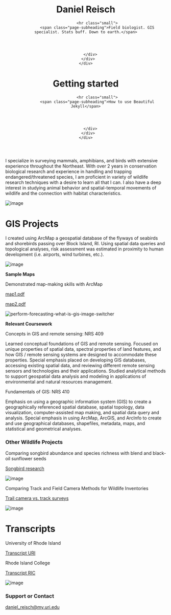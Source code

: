 

<header class="header-section has-img">

<div class="big-img intro-header" style="background-image: url(&quot;https://beautifuljekyll.com/assets/img/start.jpg&quot;);">
  <div class="container-md">
    <div class="row">
      <div class="col-xl-8 offset-xl-2 col-lg-10 offset-lg-1">
        <div class="page-heading">
          <h1>Daniel Reisch</h1>
          
            
              <hr class="small">
              <span class="page-subheading">Field biologist. GIS specialist. Stats buff. Down to earth.</span>
            
          

          
        </div>
      </div>
    </div>
  </div>
  <span class="img-desc" style="display: none;"></span>
</div>

<div class="intro-header no-img">
  <div class="container-md">
    <div class="row">
      <div class="col-xl-8 offset-xl-2 col-lg-10 offset-lg-1">
        <div class="page-heading">
          <h1>Getting started</h1>
          
            
              <hr class="small">
              <span class="page-subheading">How to use Beautiful Jekyll</span>
            
          

          
        </div>
      </div>
    </div>
  </div>
</div>
</header>






I specialize in surveying mammals, amphibians, and birds with extensive experience throughout the Northeast. With over 2 years in conservation biological research and experience in handling and trapping endangered/threatened species, I am proficient in variety of wildlife research techniques with a desire to learn all that I can. I also have a deep interest in studying animal behavior and spatial-temporal movements of wildlife and the connection with habitat characteristics.





![image](https://user-images.githubusercontent.com/111160288/184464569-85b65a40-72d3-4804-aa61-194cbc1d9462.png)




# GIS Projects

I created using ArcMap a geospatial database of the flyways of seabirds and shorebirds passing over Block Island, RI. Using spatial data queries and topological analyses, risk assessment was estimated in proximity to human development (i.e. airports, wind turbines, etc.).

![image](https://user-images.githubusercontent.com/111160288/184465574-a16e0e47-b18a-4fc1-8cf0-82254e20f186.png)

**Sample Maps**



Demonstrated map-making skills with ArcMap


[map1.pdf](https://github.com/Daniel-Reisch/Daniel-Reisch.github.io/files/9387672/map1.pdf)

[map2.pdf](https://github.com/Daniel-Reisch/Daniel-Reisch.github.io/files/9387671/map2.pdf)



![perform-forecasting-what-is-gis-image-switcher](https://user-images.githubusercontent.com/111160288/185757257-d6c6c777-d38e-47d4-9637-2732ec0ff372.jpg)



**Relevant Coursework**

Concepts in GIS and remote sensing: NRS 409

Learned conceptual foundations of GIS and remote sensing. Focused on unique properties of spatial data, spectral properties of land features, and how GIS / remote sensing systems are designed to accommodate these properties. Special emphasis placed on developing GIS databases, accessing existing spatial data, and reviewing different remote sensing sensors and technologies and their applications. Studied analytical methods to support geospatial data analysis and modeling in applications of environmental and natural resources management.

Fundamentals of GIS: NRS 410

Emphasis on using a geographic information system (GIS) to create a geographically referenced spatial database, spatial topology, data visualization, computer-assisted map making, and spatial data query and analysis. Special emphasis in using ArcMap, ArcGIS, and ArcInfo to create and use geographical databases, shapefiles, metadata, maps, and statistical and geometrical analyses.





### Other Wildlife Projects

Comparing songbird abundance and species richness with blend and black-oil
sunflower seeds


[Songbird research](https://github.com/Daniel-Reisch/Daniel-Reisch.github.io/files/9330525/Reisch_Songbird_Paper.pdf)

![image](https://user-images.githubusercontent.com/111160288/185757932-f95fc069-8573-4cd0-a32e-351e96c28388.png)



Comparing Track and Field Camera Methods for Wildlife
Inventories


[Trail camera vs. track surveys](https://github.com/Daniel-Reisch/Daniel-Reisch.github.io/files/9330565/DReisch.Final.Draft.Track.and.Camera.methods.pdf)

![image](https://user-images.githubusercontent.com/111160288/185758023-81bd971a-9278-44d0-92ca-d2c0b3d1829f.png)


# Transcripts
University of Rhode Island

[Transcript URI](https://github.com/Daniel-Reisch/Daniel-Reisch.github.io/files/9330399/URI_transcriptnew.pdf)

Rhode Island College

[Transcript RIC](https://github.com/Daniel-Reisch/Daniel-Reisch.github.io/files/9330398/RIC.Transcript.new.pdf)

![image](https://user-images.githubusercontent.com/111160288/184464640-16845245-3f6c-4d10-9cdb-98570a2179d0.png)


### Support or Contact

daniel_reisch@my.uri.edu
